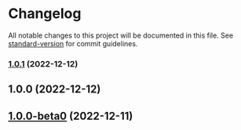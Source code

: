 # Changelog

All notable changes to this project will be documented in this file. See [standard-version](https://github.com/conventional-changelog/standard-version) for commit guidelines.

### [1.0.1](/TestEssence/feature-to-md/compare/v1.0.0...v1.0.1) (2022-12-12)

## 1.0.0 (2022-12-12)

<a name="1.0.0-beta0"></a>
## [1.0.0-beta0](https://github.com/TestEssence/feature-to-md/tree/1.0.0-beta0) (2022-12-11)



